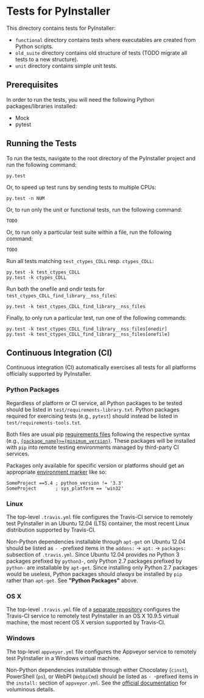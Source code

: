 Tests for PyInstaller
=====================

This directory contains tests for PyInstaller:

- `functional` directory contains tests where executables are created from
  Python scripts.
- `old_suite` directory contains old structure of tests (TODO migrate all tests
  to a new structure).
- `unit` directory contains simple unit tests.

Prerequisites
-------------

In order to run the tests, you will need the following Python packages/libraries
installed:

- Mock
- pytest

Running the Tests
-----------------

To run the tests, navigate to the root directory of the PyInstaller project and
run the following command:

    py.test

Or, to speed up test runs by sending tests to multiple CPUs:

    py.test -n NUM

Or, to run only the unit or functional tests, run the following command:

    TODO

Or, to run only a particular test suite within a file, run the following
command:

    TODO

Run all tests matching `test_ctypes_CDLL` resp. `ctypes_CDLL`:

    py.test -k test_ctypes_CDLL
    py.test -k ctypes_CDLL

Run both the onefile and ondir tests for
`test_ctypes_CDLL_find_library__nss_files`:

    py.test -k test_ctypes_CDLL_find_library__nss_files

Finally, to only run a particular test, run one of the following commands:

    py.test -k test_ctypes_CDLL_find_library__nss_files[onedir]
    py.test -k test_ctypes_CDLL_find_library__nss_files[onefile]

## Continuous Integration (CI)

Continuous integration (CI) automatically exercises all tests for all platforms
officially supported by PyInstaller.

### Python Packages

Regardless of platform or CI service, all Python packages to be tested should
be listed in `test/requirements-library.txt`. Python packages required for
exercising tests (e.g., `pytest`) should instead be listed in
`test/requirements-tools.txt`.

Both files are usual pip [requirements
files](https://pip.pypa.io/en/stable/reference/pip_install/#requirements-file-format)
following the respective syntax (e.g.,
[`{package_name}>={minimum_version}`](https://pip.pypa.io/en/stable/reference/pip_install/#requirement-specifiers).
These packages will be installed with `pip` into remote testing environments
managed by third-party CI services.

Packages only available for specific version or platforms should get an appropriate
[environment
marker](https://www.python.org/dev/peps/pep-0426/#environment-markers) like
so:
```
SomeProject ==5.4 ; python_version != '3.3'
SomeProject       ; sys_platform == 'win32'
```

### Linux

The top-level `.travis.yml` file configures the Travis-CI service to remotely
test PyInstaller in an Ubuntu 12.04 (LTS) container, the most recent Linux
distribution supported by Travis-CI.

Non-Python dependencies installable through `apt-get` on Ubuntu 12.04 should be
listed as `- `-prefixed items in the `addons:` → `apt:` → `packages:` subsection
of `.travis.yml`. Since Ubuntu 12.04 provides _no_ Python 3 packages prefixed by
`python3-`, only Python 2.7 packages prefixed by `python-` are installable by
`apt-get`. Since installing only Python 2.7 packages would be useless, Python
packages should _always_ be installed by `pip` rather than `apt-get`. See
**"Python Packages"** above.

### OS X

The top-level `.travis.yml` file of a
[separate repository](https://github.com/pyinstaller/pyinstaller-osx-tests)
configures the Travis-CI service to remotely test PyInstaller in an OS X 10.9.5
virtual machine, the most recent OS X version supported by Travis-CI.

### Windows

The top-level `appveyor.yml` file configures the Appveyor service to remotely
test PyInstaller in a Windows virtual machine.

Non-Python dependencies installable through either Chocolatey (`cinst`),
PowerShell (`ps`), or WebPI (`WebpiCmd`) should be listed as `- `-prefixed items
in the `install:` section of `appveyor.yml`. See the
[official documentation](http://www.appveyor.com/docs/build-configuration#installing-additional-software)
for voluminous details.
